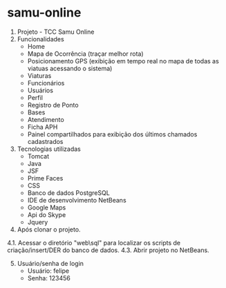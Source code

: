 # samu-online
1. Projeto - TCC
    Samu Online
2. Funcionalidades
    - Home
    - Mapa de Ocorrência (traçar melhor rota)
    - Posicionamento GPS (exibição em tempo real no mapa de todas as viatuas acessando o sistema)
    - Viaturas
    - Funcionários
    - Usuários
    - Perfil
    - Registro de Ponto
    - Bases
    - Atendimento
    - Ficha APH
    - Painel compartilhados para exibição dos últimos chamados cadastrados
3. Tecnologias utilizadas
    - Tomcat
    - Java
    - JSF
    - Prime Faces
    - CSS
    - Banco de dados PostgreSQL
    - IDE de desenvolvimento NetBeans
    - Google Maps
    - Api do Skype
    - Jquery
4. Após clonar o projeto.

  4.1. Acessar o diretório "web\sql" para localizar os scripts de criação/insert/DER do banco de dados.
  4.3. Abrir projeto no NetBeans.
  
5. Usuário/senha de login
    - Usuário: felipe
    - Senha: 123456
